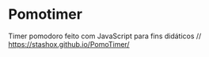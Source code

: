 # Pomotimer
 Timer pomodoro feito com JavaScript para fins didáticos // https://stashox.github.io/PomoTimer/

